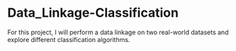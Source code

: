 # Data_Linkage-Classification
For this project, I will perform a data linkage on two real-world datasets and explore different classification algorithms.
